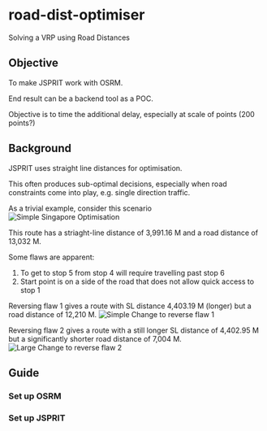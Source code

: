 # road-dist-optimiser
Solving a VRP using Road Distances

## Objective

To make JSPRIT work with OSRM.

End result can be a backend tool as a POC.

Objective is to time the additional delay, especially at scale of points (200 points?)


## Background

JSPRIT uses straight line distances for optimisation.

This often produces sub-optimal decisions, especially when road constraints come into play, e.g. single direction traffic.

As a trivial example, consider this scenario
![Simple Singapore Optimisation]()

This route has a striaght-line distance of 3,991.16 M and a road distance of 13,032 M.

Some flaws are apparent:
 1. To get to stop 5 from stop 4 will require travelling past stop 6
 2. Start point is on a side of the road that does not allow quick access to stop 1

Reversing flaw 1 gives a route with SL distance 4,403.19 M (longer) but a road distance of 12,210 M.
![Simple Change to reverse flaw 1]()

Reversing flaw 2 gives a route with a still longer SL distance of 4,402.95 M but a significantly shorter road distance of 7,004 M.
![Large Change to reverse flaw 2]()

## Guide

### Set up OSRM

### Set up JSPRIT
